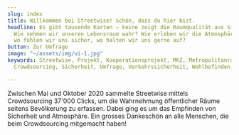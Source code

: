 ```yaml
---
slug: index
title: Willkommen bei Streetwise! Schön, dass du hier bist.
headline: Es gibt tausende Karten – keine zeigt die Raumqualität aus Sicht der Bevölkerung.
  Wie nehmen wir unseren Lebensraum wahr? Wie erleben wir die Atmosphäre eines Ortes,
  wo fühlen wir uns sicher, wo halten wir uns gerne auf?
button: Zur Umfrage
image: "~/assets/img/ui-1.jpg"
keywords: Streetwise, Projekt, Kooperationsprojekt, MKZ, Metropolitanraum, Zürich,
  Crowdsourcing, Sicherheit, Umfrage, Verkehrssicherheit, Wohlbefinden, Metropolitankonferenz

---
```

Zwischen Mai und Oktober 2020 sammelte Streetwise mittels Crowdsourcing 37'000 Clicks, um die Wahrnehmung öffentlicher Räume seitens Bevölkerung zu erfassen. Dabei ging es um das Empfinden von Sicherheit und Atmosphäre. Ein grosses Dankeschön an alle Menschen, die beim Crowdsourcing mitgemacht haben!